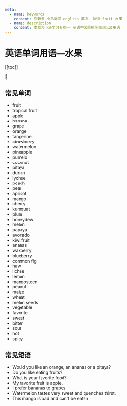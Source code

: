 ```yaml
---
meta:
  - name: keywords
    content: 马新想 小马学习 english 英语  单词 fruit 水果
  - name: description
    content: 本章为小马学习专栏—— 英语中水果相关单词以及用语
---
```


# 英语单词用语—水果

[[toc]]

:horse: 

<EnTool />


## 常见单词

- <En read="/frut/" msg="水果; 果实">fruit</En>
- <En read="/'trɑpɪkl/" msg="热带水果">tropical fruit</En>   
- <En read="/'æpl/" msg="苹果; 苹果树">apple </En>  
- <En read="/bə'nænə/" msg="香蕉">banana</En>   
- <En read="/ɡrep/" msg="葡萄">grape</En>   
- <En read="/ˈɔrɪndʒ/" msg="橙, 柑, 橘">orange </En>  
- <En read="/'tændʒə'rin/" msg="柑橘；橘红色">tangerine </En>  
- <En read="/'strɔbɛri/" msg=" 草莓">strawberry </En> 
- <En read="/'wɔtɚmɛlən/" msg="西瓜">watermelon </En>  
- <En read="/'paɪn'æpl/" msg="菠萝, 凤梨">pineapple </En>  
- <En read="/ˈpʌməˌlo/" msg="柚子,文旦">pumelo</En>   
- <En read="/'kokənʌt/" msg="椰子；椰子肉">coconut </En>  
- <En read="/'pitəjə/" msg="火龙果">pitaya </En>  
- <En read="/ˈdʊriən/" msg="榴莲树；榴莲果">durian </En>  
- <En read="/ˈlitʃi/" msg="荔枝,荔枝树">lychee </En>  
- <En read="/pitʃ/" msg="桃 美人(口语)">peach </En> 
- <En read="/pɛr/" msg="梨树；梨子">pear </En>  
- <En read="/'æprɪkɑt/" msg="杏；杏仁；杏树">apricot </En>  
- <En read="/'mæŋɡo/" msg="芒果">mango</En>  
- <En read="/ˈtʃɛri/" msg="樱桃">cherry</En> 
- <En read="/'kʌmkwɑt/" msg="金橘,金钱橘树">kumquat </En>   
- <En read="/plʌm/" msg="李子; 李子树">plum </En>  
- <En read="/'hʌnɪ,djʊ/" msg="哈密瓜 （= Hami melon）">honeydew</En>   
- <En read="/'mɛlən/" msg="瓜, 甜瓜">melon</En>   
- <En read="/pə'paɪə/" msg="木瓜；番木瓜树">papaya</En>   
- <En read="/ˌævə'kɑdo/" msg="牛油果 鳄梨">avocado</En>   
- <En read="/'ki:wi:fru:t/" msg="猕猴桃">kiwi fruit</En>   
- <En read="/ə'nɑːnəs/" msg="菠萝，风梨">ananas</En>   
- <En read="/'wæks,bɛri/" msg="杨梅">waxberry</En>   
- <En read="/'blubɛri/" msg="蓝莓">blueberry</En>   
- <En read="/'kɑmən/ /fɪɡ/" msg="无花果">common fig</En>
- <En read="/hɔ/" msg="山楂，山楂果">haw</En>   
- <En read="/ˌlaɪ'tʃi/" msg=" 荔枝,荔枝果">lichee</En>  
- <En read="/'lɛmən/" msg="柠檬">lemon</En>  
- <En read="/'mæŋgə,stin/" msg="山竹">mangosteen</En>   
- <En read="/'pinʌt/" msg="花生">peanut</En>   
- <En read="/mez/" msg="玉米">maize</En>   
- <En read="/wit/" msg="小麦">wheat </En>  
- <En read="/'mɛlən/ /sid/" msg="瓜子">melon seeds</En> 
- <En read="/'vɛdʒtəbl/" msg="蔬菜">vegetable</En>   
- <En read="/'fevərɪt/" msg="特别喜欢的人(或物)">favorite</En>    
- <En read="/swit/" msg="甜的；悦耳的；芳香的；亲切的">sweet</En>    
- <En read="/'bɪtɚ/" msg="有苦味的">bitter</En>  
- <En read="/'saʊɚ/" msg="有酸味的, 酸的">sour</En>   
- <En read="/hɑt/" msg="热的 辣的 棘手的, 争议大的">hot</En> 
- <En read="/'spaɪsi/" msg=" 辛辣的；香的，多香料的；下流的">spicy</En>  

## 常见短语

- <En  msg="你想吃橙子，菠萝，风梨还是火龙果？" :enType="2">Would you like an orange, an ananas or a pitaya?</En>  
- <En  msg="你喜欢吃水果么" :enType="2">Do you like eating fruits? </En> 
- <En  msg="你最喜欢的水果是什么?" :enType="2">What is your favorite food?</En>  
- <En  msg="我最爱吃得水果是苹果。" :enType="2">My favorite fruit is apple. </En> 
- <En  msg="比起葡萄我更喜欢香蕉。" :enType="2">I prefer bananas to grapes </En> 
- <En  msg="西瓜吃起来非常甜并且解渴" read="/swit/ /kwɛntʃ/ /θɝst/" :enType="2">Watermelon tastes very sweet and quenches thirst. </En>
- <En  msg="这个芒果坏了，不能吃了" :enType="2">This mango is bad and can't be eaten </En> 